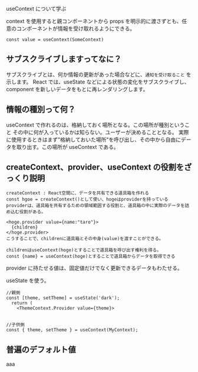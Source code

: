 useContext について学ぶ

context を使用すると親コンポーネントから props を明示的に渡さずとも、任意のコンポーネントが情報を受け取れるようにできる。

```
const value = useContext(SomeContext)
```

## サブスクライブしますってなに？

サブスクライブとは、何か情報の更新があった場合などに、`通知を受け取ること` を示します。
React では、useState などによる状態の変化をサブスクライブし、component を新しいデータをもとに再レンダリングします。

## 情報の種別って何？

useContext で作れるのは、格納しておく場所となる。この場所が種別ということ
その中に何が入っているかは知らない。ユーザーが決めることとなる。
実際に使用するときはまず"格納しておいた場所"を呼び出し、その中から自由にデータを取り出す。この場所が useContext である。

## createContext、provider、useContext の役割をざっくり説明

```
createContext : React空間に、データを共有できる道具箱を作れる
const hgoe = createContext()として使い、hogeはproviderを持っている
providerは、道具箱を共有するための領域範囲する役割と、道具箱の中に実際のデータを詰め込む役割がある。

<hoge.provider value={name:"taro"}>
  {children}
</hoge.provider>
こうすることで、childrenに道具箱とその中身(value)を渡すことができる。

childrenはuseContext(hoge)とすることで道具箱を呼び出す権利を得る。
const {name} = useContext(hoge)とすることで道具箱からデータを取得できる
```

provider に持たせる値は、固定値だけでなく更新できるデータもわたせる。

useState を使う。

```
//親側
const [theme, setTheme] = useState('dark');
  return (
    <ThemeContext.Provider value={theme}>


//子供側
const { theme, setTheme } = useContext(MyContext);
```

## 普遍のデフォルト値

aaa
